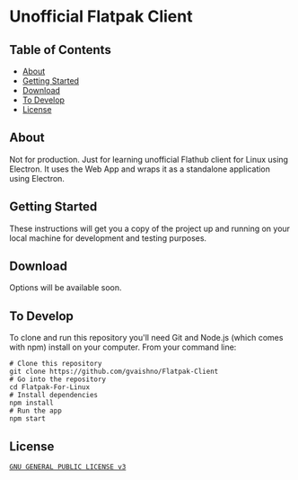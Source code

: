 # Unofficial Flatpak Client

## Table of Contents

- [About](#about)
- [Getting Started](#getting_started)
- [Download](#download)
- [To Develop](#to_develop)
- [License](#license)

## About <a name = "about"></a>

Not for production. Just for learning unofficial Flathub client for Linux using Electron. It uses the Web App and wraps it as a standalone application using Electron.

## Getting Started <a name = "getting_started"></a>

These instructions will get you a copy of the project up and running on your local machine for development and testing purposes.

## Download <a name = "download"></a>

Options will be available soon.

## To Develop <a name = "to_develop"></a>

To clone and run this repository you'll need Git and Node.js (which comes with npm) install on your computer. From your command line:


```
# Clone this repository
git clone https://github.com/gvaishno/Flatpak-Client
# Go into the repository
cd Flatpak-For-Linux
# Install dependencies
npm install
# Run the app
npm start
```


## License <a name = "license"></a>

[`GNU GENERAL PUBLIC LICENSE v3`](LICENSE.md)